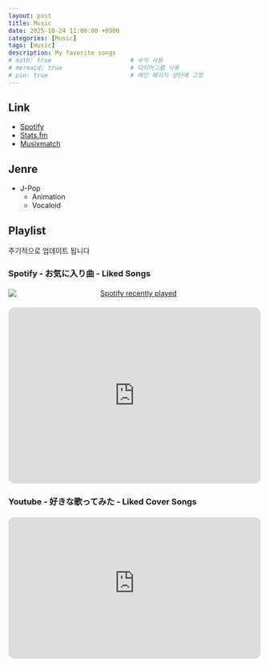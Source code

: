 ```yaml
---
layout: post
title: Music
date: 2025-10-24 11:00:00 +0900
categories: [Music]
tags: [music]
description: My favorite songs  
# math: true                      # 수식 사용
# mermaid: true                   # 다이어그램 사용
# pin: true                       # 메인 페이지 상단에 고정
---
```


## Link

- [Spotify](https://open.spotify.com/user/vrzp923oitpudxzpcglk8pa40?si=594c21ea131a4094)
- [Stats.fm](https://stats.fm/ahri2nd)
- [Musixmatch](https://www.musixmatch.com/profile/3vUCAArqF_yLicK4gElNQSbkBTop-eOR_Bp0eVR84VSKFn7LCe8P3FFlhr7Z2ECCTIF_xsg__ny7U9A08AQ--IqPJdPF6-VmkfOoaX3Un-0OIIyA_WJcW7exlKCtgWNAHrpk9X95WyMYMjVQxX5VcTVwoHo)


## Jenre

- J-Pop
    - Animation
    - Vocaloid


## Playlist

주기적으로 업데이트 됩니다  

### Spotify - お気に入り曲 - Liked Songs
<style>
  /* === 1. Spotify 좌우 배치 컨테이너 (통계 카드와 플레이리스트) === */
  .spotify-flex-container {
    display: flex;
    flex-wrap: wrap;
    gap: 20px;
    margin: 20px 0;
    align-items: flex-start;
  }
  
  /* Spotify 아이템 기본 스타일 (모바일 우선 100% 폭) */
  .spotify-item {
    flex: 1 1 100%;
    min-width: 300px;
    box-sizing: border-box;
    margin: 0;
  }
  
  /* 데스크톱 배치 (768px 이상일 때 좌우 50% 분할) */
  @media (min-width: 768px) {
    .spotify-item {
      flex: 1 1 calc(50% - 10px);
    }
  }
  
  /* 이미지 (Spotify 카드) 스타일 */
  .spotify-item img {
    display: block;
    margin: 0 auto;
    max-width: 100%;
    height: auto;
  }
  
  /* Spotify 임베드 플레이어 iframe */
  .spotify-item iframe {
    width: 100%;
    border-radius: 12px;
  }
  
  /* === 2. YouTube 단독 섹션 및 16:9 비율 유지 트릭 === */
  .youtube-section {
    margin: 20px 0; 
    width: 100%;
  }

  /* iframe의 16:9 반응형 비율 유지 (핵심 CSS) */
  .video-wrapper {
    position: relative;
    padding-bottom: 56.25%; /* 16:9 비율 (9 / 16 = 0.5625) */
    height: 0;
    overflow: hidden;
  }
  
  .video-wrapper iframe {
    position: absolute;
    top: 0;
    left: 0;
    width: 100%;
    height: 100%;
    border-radius: 12px;
  }
</style>

<!-- ============================================= -->
<!-- [섹션 1: Spotify - 좌우 배치 컨테이너] -->
<div class="spotify-flex-container">

  <!-- Spotify 이미지 통계 카드 (좌측 50%) -->
  <div class="spotify-item" style="text-align: center;">
    <a href="https://open.spotify.com/user/vrzp923oitpudxzpcglk8pa40">
      <img src="https://spotify-recently-played-readme.vercel.app/api?user=vrzp923oitpudxzpcglk8pa40&count=5&unique=true" 
           alt="Spotify recently played" 
           height="300" />
    </a>
  </div>

  <!-- Spotify Embed 플레이어 (우측 50%) -->
  <div class="spotify-item">
    <iframe data-testid="embed-iframe" 
            src="https://open.spotify.com/embed/playlist/3Dx3X4hrl630CbDMHvtpai?utm_source=generator" 
            height="352" 
            frameBorder="0" 
            allowfullscreen="" 
            allow="autoplay; clipboard-write; encrypted-media; fullscreen; picture-in-picture" 
            loading="lazy">
    </iframe>
  </div>
</div>

### Youtube - 好きな歌ってみた - Liked Cover Songs

<!-- ============================================= -->
<!-- [섹션 2: YouTube - 독립 컨테이너 (100% 폭, 비율 유지)] -->
<div class="youtube-section">
  <!-- 16:9 비율 유지를 위한 video-wrapper 사용 -->
  <div class="video-wrapper">
    <iframe src="https://www.youtube-nocookie.com/embed/videoseries?si=LtdBQyCiawthfL-z&amp;list=PLI8v8TR0VO8l0CoLeN6S5h98gXB3hsOyp" 
            title="YouTube video player" 
            frameborder="0" 
            allow="accelerometer; autoplay; clipboard-write; encrypted-media; gyroscope; picture-in-picture; web-share" 
            referrerpolicy="strict-origin-when-cross-origin" 
            allowfullscreen>
    </iframe>
  </div>
</div>



